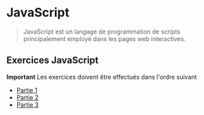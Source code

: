 # JavaScript

> JavaScript est un langage de programmation de scripts principalement employé dans les pages web interactives.

## Exercices JavaScript
**Important** Les exercices doivent être effectués dans l'ordre suivant

* [Partie 1](https://gitlab.ecole-e2n.fr/AnousoneM/dot-net/tree/master/partie-2-html-css/javascript/js-1 "Lien")
* [Partie 2](https://gitlab.ecole-e2n.fr/AnousoneM/dot-net/tree/master/partie-2-html-css/javascript/js-2 "Lien")
* [Partie 3](https://gitlab.ecole-e2n.fr/AnousoneM/dot-net/tree/master/partie-2-html-css/javascript/js-3 "Liens")
